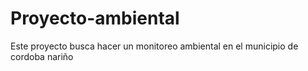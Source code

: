 # Proyecto-ambiental
Este proyecto busca hacer un monitoreo ambiental en el municipio de cordoba nariño
